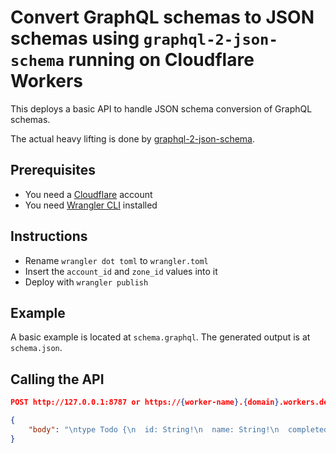 # Convert GraphQL schemas to JSON schemas using `graphql-2-json-schema` running on Cloudflare Workers

This deploys a basic API to handle JSON schema conversion of GraphQL schemas.

The actual heavy lifting is done by [graphql-2-json-schema](https://github.com/wittydeveloper/graphql-to-json-schema).

## Prerequisites

- You need a [Cloudflare](https://www.cloudflare.com) account
- You need [Wrangler CLI](https://developers.cloudflare.com/workers/cli-wrangler) installed

## Instructions

- Rename `wrangler dot toml` to `wrangler.toml`
- Insert the `account_id` and `zone_id` values into it
- Deploy with `wrangler publish`

## Example

A basic example is located at `schema.graphql`. The generated output is at `schema.json`.

## Calling the API

```json
POST http://127.0.0.1:8787 or https://{worker-name}.{domain}.workers.dev

{
	"body": "\ntype Todo {\n  id: String!\n  name: String!\n  completed: Boolean\n  color: Color\n\n  \"A field that requires an argument\"\n  colors(\n    filter: [Color!]!\n  ): [Color!]!\n}\n\ninput TodoInputType {\n  name: String!\n  completed: Boolean\n  color: Color=RED\n}\n\nenum Color {\n  \"Red color\"\n  RED\n  \"Green color\"\n  GREEN\n}\n\ntype Query {\n  \"A Query with 1 required argument and 1 optional argument\"\n  todo(\n    id: String!,\n    \"A default value of false\"\n    isCompleted: Boolean=false\n  ): Todo\n\n  \"Returns a list (or null) that can contain null values\"\n  todos(\n    \"Reauired argument that is a list that cannot contain null values\"\n    ids: [String!]!\n  ): [Todo]\n}\n\ntype Mutation {\n  \"A Mutation with 1 required argument\"\n  create_todo(\n    todo: TodoInputType!\n  ): Todo!\n\n  \"A Mutation with 2 required arguments\"\n  update_todo(\n    id: String!,\n    data: TodoInputType!\n  ): Todo!\n\n  \"Returns a list (or null) that can contain null values\"\n  update_todos(\n    ids: [String!]!\n    data: TodoInputType!\n  ): [Todo]\n}"
}
```
